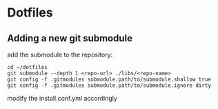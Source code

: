 # Dotfiles

## Adding a new git submodule
add the submodule to the repository:
````
cd ~/dotfiles 
git submodule --depth 1 <repo-url> ./libs/<repo-name>
git config -f .gitmodules submodule.path/to/submodule.shallow true
git config -f .gitmodules submodule.path/to/submodule.ignore dirty

``````
modify the install.conf.yml accordingly


